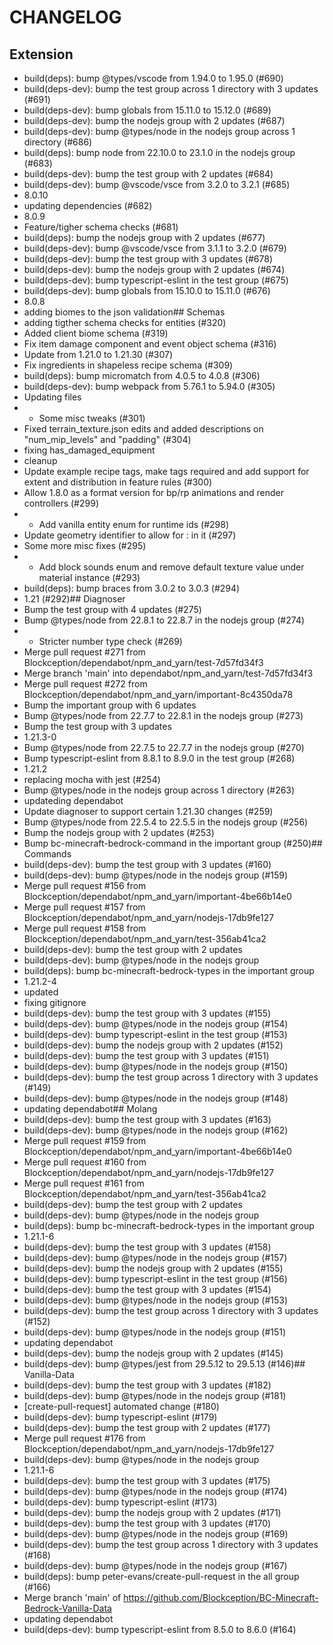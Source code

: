 # CHANGELOG
## Extension
- build(deps): bump @types/vscode from 1.94.0 to 1.95.0 (#690)
- build(deps-dev): bump the test group across 1 directory with 3 updates (#691)
- build(deps-dev): bump globals from 15.11.0 to 15.12.0 (#689)
- build(deps-dev): bump the nodejs group with 2 updates (#687)
- build(deps-dev): bump @types/node in the nodejs group across 1 directory (#686)
- build(deps): bump node from 22.10.0 to 23.1.0 in the nodejs group (#683)
- build(deps-dev): bump the test group with 2 updates (#684)
- build(deps-dev): bump @vscode/vsce from 3.2.0 to 3.2.1 (#685)
- 8.0.10
- updating dependencies (#682)
- 8.0.9
- Feature/tigher schema checks (#681)
- build(deps): bump the nodejs group with 2 updates (#677)
- build(deps-dev): bump @vscode/vsce from 3.1.1 to 3.2.0 (#679)
- build(deps-dev): bump the test group with 3 updates (#678)
- build(deps-dev): bump the nodejs group with 2 updates (#674)
- build(deps-dev): bump typescript-eslint in the test group (#675)
- build(deps-dev): bump globals from 15.10.0 to 15.11.0 (#676)
- 8.0.8
- adding biomes to the json validation## Schemas
- adding tigther schema checks for entities (#320)
- Added client biome schema (#319)
- Fix item damage component and event object schema (#316)
- Update from 1.21.0 to 1.21.30 (#307)
- Fix ingredients in shapeless recipe schema (#309)
- build(deps): bump micromatch from 4.0.5 to 4.0.8 (#306)
- build(deps-dev): bump webpack from 5.76.1 to 5.94.0 (#305)
- Updating files
- - Some misc tweaks (#301)
- Fixed terrain_texture.json edits and added descriptions on "num_mip_levels" and "padding" (#304)
- fixing has_damaged_equipment
- cleanup
- Update example recipe tags, make tags required and add support for extent and distribution in feature rules (#300)
- Allow 1.8.0 as a format version for bp/rp animations and render controllers (#299)
- - Add vanilla entity enum for runtime ids (#298)
- Update geometry identifier to allow for : in it  (#297)
- Some more misc fixes (#295)
- - Add block sounds enum and remove default texture value under material instance (#293)
- build(deps): bump braces from 3.0.2 to 3.0.3 (#294)
- 1.21 (#292)## Diagnoser
- Bump the test group with 4 updates (#275)
- Bump @types/node from 22.8.1 to 22.8.7 in the nodejs group (#274)
- - Stricter number type check (#269)
- Merge pull request #271 from Blockception/dependabot/npm_and_yarn/test-7d57fd34f3
- Merge branch 'main' into dependabot/npm_and_yarn/test-7d57fd34f3
- Merge pull request #272 from Blockception/dependabot/npm_and_yarn/important-8c4350da78
- Bump the important group with 6 updates
- Bump @types/node from 22.7.7 to 22.8.1 in the nodejs group (#273)
- Bump the test group with 3 updates
- 1.21.3-0
- Bump @types/node from 22.7.5 to 22.7.7 in the nodejs group (#270)
- Bump typescript-eslint from 8.8.1 to 8.9.0 in the test group (#268)
- 1.21.2
- replacing mocha with jest (#254)
- Bump @types/node in the nodejs group across 1 directory (#263)
- updateding dependabot
- Update diagnoser to support certain 1.21.30 changes (#259)
- Bump @types/node from 22.5.4 to 22.5.5 in the nodejs group (#256)
- Bump the nodejs group with 2 updates (#253)
- Bump bc-minecraft-bedrock-command in the important group (#250)## Commands
- build(deps-dev): bump the test group with 3 updates (#160)
- build(deps-dev): bump @types/node in the nodejs group (#159)
- Merge pull request #156 from Blockception/dependabot/npm_and_yarn/important-4be66b14e0
- Merge pull request #157 from Blockception/dependabot/npm_and_yarn/nodejs-17db9fe127
- Merge pull request #158 from Blockception/dependabot/npm_and_yarn/test-356ab41ca2
- build(deps-dev): bump the test group with 2 updates
- build(deps-dev): bump @types/node in the nodejs group
- build(deps): bump bc-minecraft-bedrock-types in the important group
- 1.21.2-4
- updated
- fixing gitignore
- build(deps-dev): bump the test group with 3 updates (#155)
- build(deps-dev): bump @types/node in the nodejs group (#154)
- build(deps-dev): bump typescript-eslint in the test group (#153)
- build(deps-dev): bump the nodejs group with 2 updates (#152)
- build(deps-dev): bump the test group with 3 updates (#151)
- build(deps-dev): bump @types/node in the nodejs group (#150)
- build(deps-dev): bump the test group across 1 directory with 3 updates (#149)
- build(deps-dev): bump @types/node in the nodejs group (#148)
- updating dependabot## Molang
- build(deps-dev): bump the test group with 3 updates (#163)
- build(deps-dev): bump @types/node in the nodejs group (#162)
- Merge pull request #159 from Blockception/dependabot/npm_and_yarn/important-4be66b14e0
- Merge pull request #160 from Blockception/dependabot/npm_and_yarn/nodejs-17db9fe127
- Merge pull request #161 from Blockception/dependabot/npm_and_yarn/test-356ab41ca2
- build(deps-dev): bump the test group with 2 updates
- build(deps-dev): bump @types/node in the nodejs group
- build(deps): bump bc-minecraft-bedrock-types in the important group
- 1.21.1-6
- build(deps-dev): bump the test group with 3 updates (#158)
- build(deps-dev): bump @types/node in the nodejs group (#157)
- build(deps-dev): bump the nodejs group with 2 updates (#155)
- build(deps-dev): bump typescript-eslint in the test group (#156)
- build(deps-dev): bump the test group with 3 updates (#154)
- build(deps-dev): bump @types/node in the nodejs group (#153)
- build(deps-dev): bump the test group across 1 directory with 3 updates (#152)
- build(deps-dev): bump @types/node in the nodejs group (#151)
- updating dependabot
- build(deps-dev): bump the nodejs group with 2 updates (#145)
- build(deps-dev): bump @types/jest from 29.5.12 to 29.5.13 (#146)## Vanilla-Data
- build(deps-dev): bump the test group with 3 updates (#182)
- build(deps-dev): bump @types/node in the nodejs group (#181)
- [create-pull-request] automated change (#180)
- build(deps-dev): bump typescript-eslint (#179)
- build(deps-dev): bump the test group with 2 updates (#177)
- Merge pull request #176 from Blockception/dependabot/npm_and_yarn/nodejs-17db9fe127
- build(deps-dev): bump @types/node in the nodejs group
- 1.21.1-6
- build(deps-dev): bump the test group with 3 updates (#175)
- build(deps-dev): bump @types/node in the nodejs group (#174)
- build(deps-dev): bump typescript-eslint (#173)
- build(deps-dev): bump the nodejs group with 2 updates (#171)
- build(deps-dev): bump the test group with 3 updates (#170)
- build(deps-dev): bump @types/node in the nodejs group (#169)
- build(deps-dev): bump the test group across 1 directory with 3 updates (#168)
- build(deps-dev): bump @types/node in the nodejs group (#167)
- build(deps): bump peter-evans/create-pull-request in the all group (#166)
- Merge branch 'main' of https://github.com/Blockception/BC-Minecraft-Bedrock-Vanilla-Data
- updating dependabot
- build(deps-dev): bump typescript-eslint from 8.5.0 to 8.6.0 (#164)